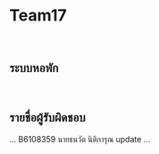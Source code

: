 # Team17
<br/>

## ระบบหอพัก

<br/>

## รายชื่อผู้รับผิดชอบ
...
    B6108359 นายธนวัต นิติการุณ update
...

